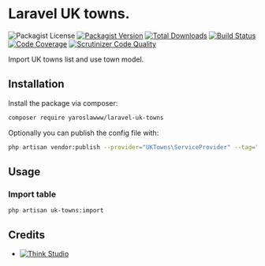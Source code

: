 # Laravel UK towns.

![Packagist License](https://img.shields.io/packagist/l/yaroslawww/yaroslawww/laravel-uk-towns?color=%234dc71f)
[![Packagist Version](https://img.shields.io/packagist/v/yaroslawww/yaroslawww/laravel-uk-towns)](https://packagist.org/packages/yaroslawww/yaroslawww/laravel-uk-towns)
[![Total Downloads](https://img.shields.io/packagist/dt/yaroslawww/yaroslawww/laravel-uk-towns)](https://packagist.org/packages/yaroslawww/yaroslawww/laravel-uk-towns)
[![Build Status](https://scrutinizer-ci.com/g/yaroslawww/yaroslawww/laravel-uk-towns/badges/build.png?b=master)](https://scrutinizer-ci.com/g/yaroslawww/yaroslawww/laravel-uk-towns/build-status/master)
[![Code Coverage](https://scrutinizer-ci.com/g/yaroslawww/yaroslawww/laravel-uk-towns/badges/coverage.png?b=master)](https://scrutinizer-ci.com/g/yaroslawww/yaroslawww/laravel-uk-towns/?branch=master)
[![Scrutinizer Code Quality](https://scrutinizer-ci.com/g/yaroslawww/yaroslawww/laravel-uk-towns/badges/quality-score.png?b=master)](https://scrutinizer-ci.com/g/yaroslawww/yaroslawww/laravel-uk-towns/?branch=master)

Import UK towns list and use town model.

## Installation

Install the package via composer:

```bash
composer require yaroslawww/laravel-uk-towns
```

Optionally you can publish the config file with:

```bash
php artisan vendor:publish --provider="UKTowns\ServiceProvider" --tag="config"
```

## Usage

### Import table

```shell
php artisan uk-towns:import
```


## Credits

- [![Think Studio](https://yaroslawww.github.io/images/sponsors/packages/logo-think-studio.png)](https://think.studio/) 
